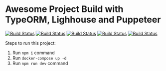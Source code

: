# Awesome Project Build with TypeORM, Lighhouse and Puppeteer

[![Build Status](https://img.shields.io/badge/lighthouse_performance-95-green.svg)](https://travis-ci.org/emazzotta/lighthouse-badges)
[![Build Status](https://img.shields.io/badge/lighthouse_best_practicies-95-green.svg)](https://travis-ci.org/emazzotta/lighthouse-badges)
[![Build Status](https://img.shields.io/badge/lighthouse_pwa-95-green.svg)](https://travis-ci.org/emazzotta/lighthouse-badges)
[![Build Status](https://img.shields.io/badge/lighthouse_seo-95-green.svg)](https://travis-ci.org/emazzotta/lighthouse-badges)
[![Build Status](https://img.shields.io/badge/lighthouse_accessibility-95-green.svg)](https://travis-ci.org/emazzotta/lighthouse-badges)

Steps to run this project:

1. Run `npm i` command
2. Run `docker-compose up -d`
3. Run `npm run dev` command
